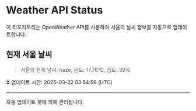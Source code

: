 
# Weather API Status

이 리포지토리는 OpenWeather API를 사용하여 서울의 날씨 정보를 자동으로 업데이트합니다.

## 현재 서울 날씨
> 서울의 현재 날씨: haze, 온도: 17.76°C, 습도: 39%

⏳ 업데이트 시간: 2025-03-22 03:54:59 (UTC)

---
자동 업데이트 봇에 의해 관리됩니다.
